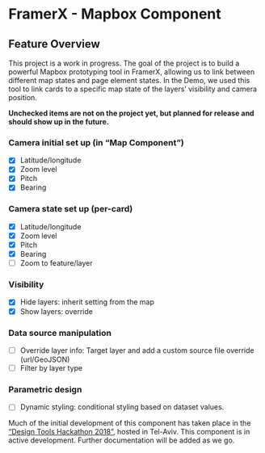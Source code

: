 # FramerX - Mapbox Component

## Feature Overview
This project is a work in progress.
The goal of the project is to build a powerful Mapbox prototyping tool in FramerX, allowing us to link between different map states and page element states.
In the Demo, we used this tool to link cards to a specific map state of the layers’ visibility and camera position.

**Unchecked items are not on the project yet, but planned for release and should show up in the future.**
### Camera initial set up (in “Map Component”)
- [x] Latitude/longitude 
- [x] Zoom level
- [x] Pitch
- [x] Bearing
### Camera state set up (per-card)
- [x] Latitude/longitude 
- [x] Zoom level
- [x] Pitch
- [x] Bearing
- [ ] Zoom to feature/layer
### Visibility
- [x] Hide layers: inherit setting from the map
- [x] Show layers: override
### Data source manipulation
- [ ] Override layer info: Target layer and add a custom source file override (url/GeoJSON)
- [ ] Filter by layer type 
### Parametric design
- [ ] Dynamic styling: conditional styling based on dataset values.

Much of the initial development of this component has taken place in the [“Design Tools Hackathon 2018”](https://www.designtoolstlv.com/), hosted in Tel-Aviv.
This component is in active development.
Further documentation will be added as we go.
